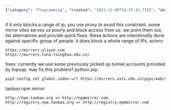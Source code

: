 ```yaml
---
{"category": "Programming", "created": "2022-12-06T14:37:42.715Z", "date": "2022-12-06 14:37:42", "description": "Both comments address the issue of Taobao's npm mirror sites blocking specific IP ranges, leading to the need for proxies. They offer potential solutions such as using topsap or configuring pip with a new index URL.", "modified": "2022-12-08T17:55:31.307Z", "tags": ["Taobao", "npm mirror sites", "blocking IP ranges", "proxies", "topsap", "pip", "index URL"], "title": "mirror sites change"}
---
```

if it only blocks a range of ip, you use proxy to avoid this constraint.
some mirror sites serves us poorly and block access from us. we point them out, list alternatives and provide quick fixes.
these actions are intentionally done against specific group of people. it does block a whole range of IPs.
actors:
```
https://mirrors.aliyun.com
https://mirrors.tuna.tsinghua.edu.cn/
```
fixes:
currently we use some previously picked up tunnel accounts provided by topsap. may fix this problem?
python pip:
```bash
pip3 config set global.index-url https://mirrors.ustc.edu.cn/pypi/web/simple
```
taobao npm mirror:
```
http://npm.taobao.org => http://npmmirror.com
http://registry.npm.taobao.org => http://registry.npmmirror.com
```